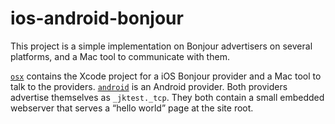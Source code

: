 # ios-android-bonjour

This project is a simple implementation on Bonjour advertisers on several platforms, and a Mac tool to communicate with them.

[`osx`](osx) contains the Xcode project for a iOS Bonjour provider and a Mac tool to talk to the providers. [`android`](android) is an Android provider. Both providers advertise themselves as `_jktest._tcp`. They both contain a small embedded webserver that serves a “hello world” page at the site root.
